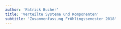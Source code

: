 ```yaml
---
author: 'Patrick Bucher'
title: 'Verteilte Systeme und Komponenten'
subtitle: 'Zusammenfassung Frühlingssemester 2018'
---
```

